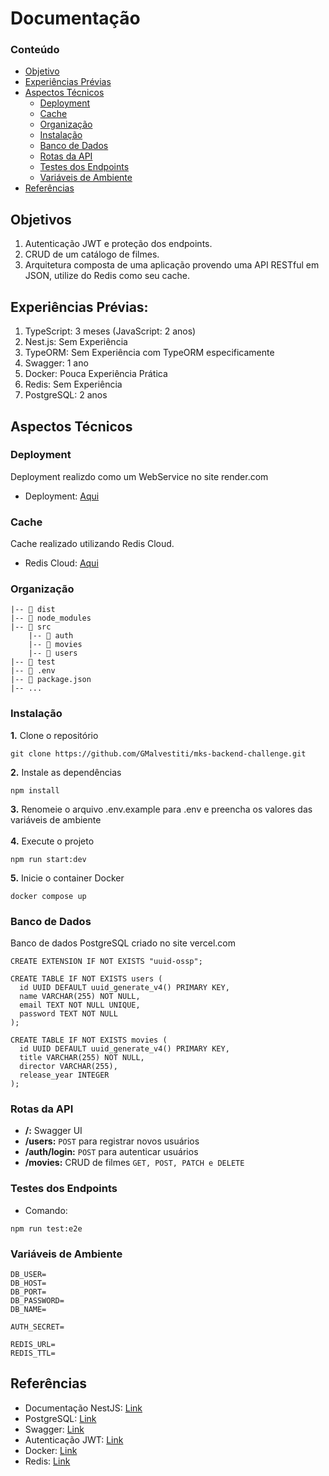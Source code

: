Documentação
===========================

### Conteúdo
- [Objetivo](#objetivo)
- [Experiências Prévias](#experiências-prévias)
- [Aspectos Técnicos](#aspectos-técnicos)
  - [Deployment](#deployment)
  - [Cache](#cache)
  - [Organização](#organização)
  - [Instalação](#instalação)
  - [Banco de Dados](#banco-de-dados)
  - [Rotas da API](#rotas-da-api)
  - [Testes dos Endpoints](#testes-dos-endpoints)
  - [Variáveis de Ambiente](#variáveis-de-ambiente)
- [Referências](#referências)

Objetivos
---------------

1. Autenticação JWT e proteção dos endpoints.
2. CRUD de um catálogo de filmes.
3. Arquitetura composta de uma aplicação provendo uma API RESTful em JSON, utilize do Redis como seu cache.

Experiências Prévias:
---------------

1. TypeScript: 3 meses (JavaScript: 2 anos)
3. Nest.js: Sem Experiência
4. TypeORM: Sem Experiência com TypeORM especificamente
5. Swagger: 1 ano
6. Docker: Pouca Experiência Prática
7. Redis: Sem Experiência
8. PostgreSQL: 2 anos

Aspectos Técnicos
---------------
### Deployment

 Deployment realizdo como um WebService no site render.com

- Deployment: [Aqui](https://mks-backend-challenge.onrender.com/)

### Cache

 Cache realizado utilizando Redis Cloud.
 
- Redis Cloud: [Aqui](https://redis.io/)

### Organização
```
|-- 📂 dist
|-- 📂 node_modules
|-- 📂 src
    |-- 📂 auth
    |-- 📂 movies
    |-- 📂 users
|-- 📂 test
|-- 📄 .env
|-- 📄 package.json
|-- ...
```

### Instalação

**1.** Clone o repositório
```
git clone https://github.com/GMalvestiti/mks-backend-challenge.git
```
**2.** Instale as dependências
```
npm install
```
**3.** Renomeie o arquivo .env.example para .env e preencha os valores das variáveis de ambiente<br><br>
**4.** Execute o projeto
```
npm run start:dev
```
**5.** Inicie o container Docker
```
docker compose up
```

### Banco de Dados

 Banco de dados PostgreSQL criado no site vercel.com

```
CREATE EXTENSION IF NOT EXISTS "uuid-ossp";

CREATE TABLE IF NOT EXISTS users (
  id UUID DEFAULT uuid_generate_v4() PRIMARY KEY,
  name VARCHAR(255) NOT NULL,
  email TEXT NOT NULL UNIQUE,
  password TEXT NOT NULL
);

CREATE TABLE IF NOT EXISTS movies (
  id UUID DEFAULT uuid_generate_v4() PRIMARY KEY,
  title VARCHAR(255) NOT NULL,
  director VARCHAR(255),
  release_year INTEGER
);
```

### Rotas da API

 - **/:** Swagger UI
 - **/users:** `POST` para registrar novos usuários
 - **/auth/login:** `POST` para autenticar usuários
 - **/movies:** CRUD de filmes `GET, POST, PATCH e DELETE`

### Testes dos Endpoints

 - Comando:
 ```
 npm run test:e2e
 ```

### Variáveis de Ambiente

```
DB_USER=
DB_HOST=
DB_PORT=
DB_PASSWORD=
DB_NAME=

AUTH_SECRET=

REDIS_URL=
REDIS_TTL=
```

Referências
---------------

- Documentação NestJS: [Link](https://docs.nestjs.com/)
- PostgreSQL: [Link](https://blog.devgenius.io/setting-up-nestjs-with-postgresql-ac2cce9045fe)
- Swagger: [Link](https://docs.nestjs.com/openapi/introduction)
- Autenticação JWT: [Link](https://docs.nestjs.com/security/authentication)
- Docker: [Link](https://dev.to/chukwutosin_/step-by-step-guide-setting-up-a-nestjs-application-with-docker-and-postgresql-5hei)
- Redis: [Link](https://www.tomray.dev/nestjs-caching-redis)

